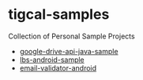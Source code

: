 tigcal-samples
============================

Collection of Personal Sample Projects

 - [google-drive-api-java-sample](google-drive-api-java-sample)
 - [lbs-android-sample](lbs-android-sample)
 - [email-validator-android](email-validator-android)
